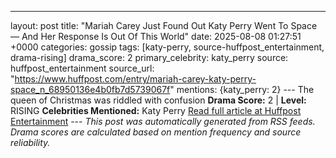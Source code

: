 ---
layout: post
title: "Mariah Carey Just Found Out Katy Perry Went To Space — And Her Response Is Out Of This World"
date: 2025-08-08 01:27:51 +0000
categories: gossip
tags: [katy-perry, source-huffpost_entertainment, drama-rising]
drama_score: 2
primary_celebrity: katy_perry
source: huffpost_entertainment
source_url: "https://www.huffpost.com/entry/mariah-carey-katy-perry-space_n_68950136e4b0fb7d5739067f"
mentions: {katy_perry: 2} --- The queen of Christmas was riddled with confusion **Drama Score:** 2 | **Level:** RISING **Celebrities Mentioned:** Katy Perry [Read full article at Huffpost Entertainment](https://www.huffpost.com/entry/mariah-carey-katy-perry-space_n_68950136e4b0fb7d5739067f) --- *This post was automatically generated from RSS feeds. Drama scores are calculated based on mention frequency and source reliability.*